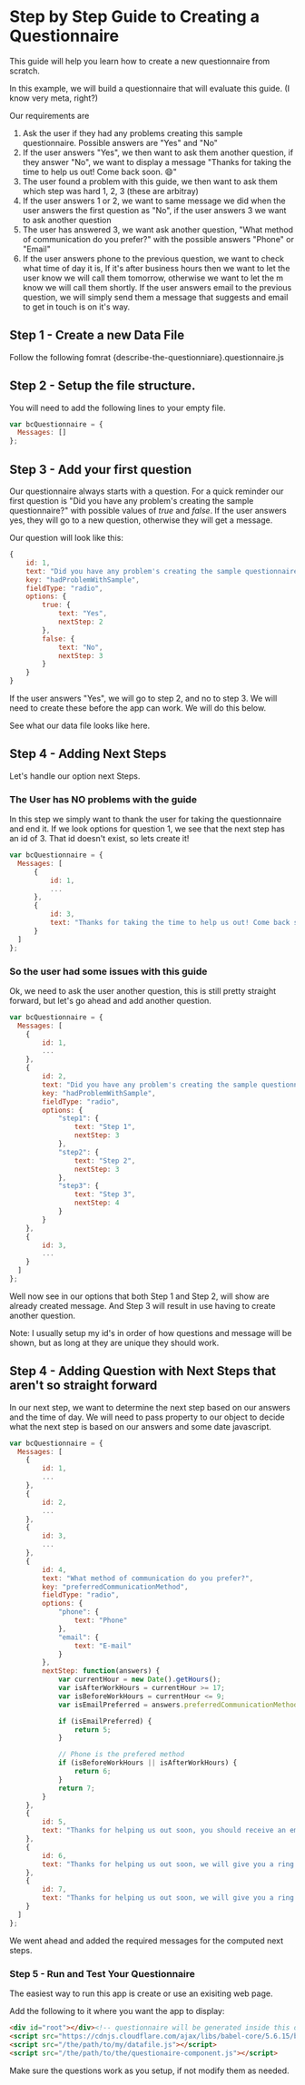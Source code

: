 # Step by Step Guide to Creating a Questionnaire

This guide will help you learn how to create a new questionnaire from scratch. 

In this example, we will build a questionnaire that will evaluate this guide. (I know very meta, right?)

Our requirements are

1. Ask the user if they had any problems creating this sample questionnaire. Possible answers are "Yes" and "No"
1. If the user answers "Yes", we then want to ask them another question, if they answer "No", we want to display a message "Thanks for taking the time to help us out! Come back soon. :smile:"
1. The user found a problem with this guide, we then want to ask them which step was hard 1, 2, 3 (these are arbitray)
1. If the user answers 1 or 2, we want to same message we did when the user answers the first question as "No", if the user answers 3 we want to ask another question
1. The user has answered 3, we want ask another question, "What method of communication do you prefer?" with the possible answers "Phone" or "Email"
1. If the user answers phone to the previous question, we want to check what time of day it is, If it's after business hours then we want to let the user know we will call them tomorrow, otherwise we want to let the m know we will call them shortly. If the user answers email to the previous question, we will simply send them a message that suggests and email to get in touch is on it's way.


## Step 1 - Create a new Data File

Follow the following fomrat {describe-the-questionniare}.questionnaire.js

## Step 2 - Setup the file structure.

You will need to add the following lines to your empty file.

```javascript
var bcQuestionnaire = {
  Messages: []
};
```

## Step 3 - Add your first question

Our questionnaire always starts with a question. For a quick reminder our first question is "Did you have any problem's creating the sample questionnaire?" with possible values of *true* and *false*. If the user answers yes, they will go to a new question, otherwise they will get a message.

Our question will look like this:

```javascript
{
	id: 1,
	text: "Did you have any problem's creating the sample questionnaire",
	key: "hadProblemWithSample",
	fieldType: "radio",
	options: {
		true: {
			text: "Yes",
			nextStep: 2
		},
		false: {
			text: "No",
			nextStep: 3
		}
	}
}
```

If the user answers "Yes", we will go to step 2, and no to step 3. We will need to create these before the app can work. We will do this below. 

See what our data file looks like here.

## Step 4 - Adding Next Steps

Let's handle our option next Steps.

### The User has NO problems with the guide

In this step we simply want to thank the user for taking the questionnaire and end it. If we look options for question 1, we see that the next step has an id of 3. That id doesn't exist, so lets create it!

```javascript
var bcQuestionnaire = {
  Messages: [
	  {
		  id: 1,
		  ...
	  },
	  {
		  id: 3,
		  text: "Thanks for taking the time to help us out! Come back soon. :smile:",
	  }
  ]
};
```

### So the user had some issues with this guide

Ok, we need to ask the user another question, this is still pretty straight forward, but let's go ahead and add another question.

```javascript
var bcQuestionnaire = {
  Messages: [
	{
		id: 1,
		...
	},
	{
		id: 2,
		text: "Did you have any problem's creating the sample questionnaire",
		key: "hadProblemWithSample",
		fieldType: "radio",
		options: {
			"step1": {
				text: "Step 1",
				nextStep: 3
			},
			"step2": {
				text: "Step 2",
				nextStep: 3
			},
			"step3": {
				text: "Step 3",
				nextStep: 4
			}
		}
	},
	{
		id: 3,
		...
	}
  ]
};
```

Well now see in our options that both Step 1 and Step 2, will show are already created message. And Step 3 will result in use having to create another question.

Note: I usually setup my id's in order of how questions and message will be shown, but as long at they are unique they should work.

## Step 4 - Adding Question with Next Steps that aren't so straight forward

In our next step, we want to determine the next step based on our answers and the time of day. We will need to pass property to our object to decide what the next step is based on our answers and some date javascript.

```javascript
var bcQuestionnaire = {
  Messages: [
	{
		id: 1,
		...
	},
	{
		id: 2,
		...
	},
	{
		id: 3,
		...
	},
	{
		id: 4,
		text: "What method of communication do you prefer?",
		key: "preferredCommunicationMethod",
		fieldType: "radio",
		options: {
			"phone": {
				text: "Phone"
			},
			"email": {
				text: "E-mail"
			}
		},
		nextStep: function(answers) {
			var currentHour = new Date().getHours();
			var isAfterWorkHours = currentHour >= 17;
			var isBeforeWorkHours = currentHour <= 9;
			var isEmailPreferred = answers.preferredCommunicationMethod.toLowerCase() === 'email';

			if (isEmailPreferred) {
				return 5;
			}

			// Phone is the prefered method
			if (isBeforeWorkHours || isAfterWorkHours) {
				return 6;
			}
			return 7;
		}
	},
	{
		id: 5,
		text: "Thanks for helping us out soon, you should receive an email from us shortly."
	},
	{
		id: 6,
		text: "Thanks for helping us out soon, we will give you a ring tomorrow during business hours"
	},
	{
		id: 7,
		text: "Thanks for helping us out soon, we will give you a ring shortly."
	}
  ]
};
```

We went ahead and added the required messages for the computed next steps.

### Step 5 - Run and Test Your Questionnaire

The easiest way to run this app is create or use an exisiting web page.

Add the following to it where you want the app to display: 

```html
<div id="root"></div><!-- questionnaire will be generated inside this div -->
<script src="https://cdnjs.cloudflare.com/ajax/libs/babel-core/5.6.15/browser-polyfill.min.js"></script> <!-- this polyfill lets our app work in more browsers -->
<script src="/the/path/to/my/datafile.js"></script>
<script src="/the/path/to/the/questionaire-component.js"></script>
```

Make sure the questions work as you setup, if not modify them as needed.